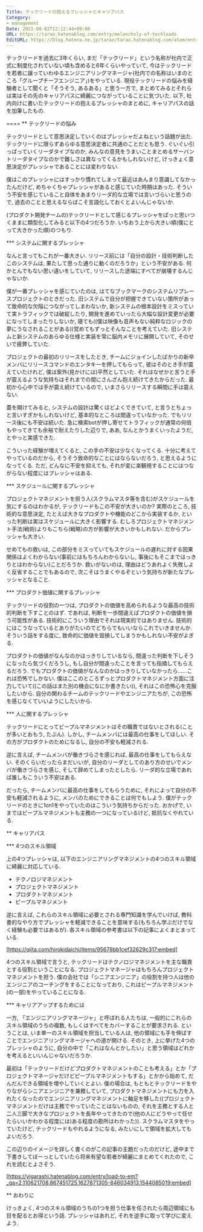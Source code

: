 ```yaml
---
Title: テックリードの抱えるプレッシャとキャリアパス
Category:
- management
Date: 2021-08-02T12:12:44+09:00
URL: https://tarao.hatenablog.com/entry/melancholy-of-techleads
EditURL: https://blog.hatena.ne.jp/tarao/tarao.hatenablog.com/atom/entry/26006613790844717
---
```


テックリードを過去に3年くらい, まだ「テックリード」という名称が社内で正式に制度化されていない頃も含めると6年くらいやっていて, 今はテックリードを若者に譲っていわゆるエンジニアリングマネージャ(社内での名称はいまのところ「グループチーフエンジニア」)をやっている.  現役テックリードの悩みを経験者として聞くと「そうそう, あるある」と思う一方で, まとめてみるとそれらは実はその先のキャリアパスに綺麗につながっていることに気づいた.  以下, 社内向けに書いたテックリードの抱えるプレッシャのまとめに, キャリアパスの話を加筆したもの.

====
** テックリードの悩み

テックリードとして意思決定していくのはプレッシャだよねという話題が出た. テックリードに限らずあらゆる意思決定者に共通のことだとも思う. ぐいぐい引っぱっていくリーダタイプなのか, みんなの意見をうまいことまとめるサーバントリーダタイプなのかで難しさは異なってくるかもしれないけど, けっきょく意思決定がプレッシャであることには変わりない.

僕はこのプレッシャにはすっかり慣れてしまって最近はあんまり意識してなかったんだけど, めちゃくちゃプレッシャがあると感じていた時期はあった. そういう不安を感じていること自体をあまりリーダ的な立場では言いづらいと思うので, 過去のことと思えるならばこそ言語化しておくとよいんじゃないか.

(プロダクト開発チームの)テックリードとして感じるプレッシャをぱっと思いつくままに類型化してみると以下の4つだろうか. いちおう上から大きい順(僕にとって大きかった順)のつもり.

*** システムに関するプレッシャ

なんと言ってもこれが一番大きい. リリース前には「自分の設計・技術判断したこのシステムは, 果たして思った通りに動くのだろうか」という不安がある. 何かとんでもない思い違いをしていて, リリースした途端にすべてが崩壊するんじゃないか.

僕が一番プレッシャを感じていたのは, はてなブックマークのシステムリプレースプロジェクトのときだった. 旧システムで自分が把握できていない箇所があって致命的な欠陥につながってしまわないか, 新システムの根本設計をミスっていて実トラフィックでは破綻したり, 開発を進めていったら大幅な設計変更が必要になってしまったりしないか, 寝ても((僕は映像も音声もない純粋なロジックの夢にうなされることがある))覚めてもずっとそんなことを考えていた. 旧システムと新システムのあらゆる仕様と実装を常に脳内メモリに展開していて, そのせいで疲弊していた.

プロジェクトの最初のリリースをしたとき, チームにジョインしたばかりの新卒メンバにリリースコマンドのエンタキーを押してもらって, 彼はそのとき手が震えていたけれど, 僕は案外(見かけには)平然としていた. それはなぜかと言うと手が震えるような気持ちはそれまでの間にさんざん抱え続けてきたからだった. 最初から心中では手が震え続けているので, いまさらリリースする瞬間に手は震えない.

蓋を開けてみると, システムの設計は驚くほどよくできていて, と言うとちょっと言いすぎかもしれないけど, 基本的なところは間違っていなかった. でもリリース後にも不安は続いた. 急に検索botが押し寄せてトラフィックが通常の何倍もやってきても余裕で耐えたりした辺りで, ああ, なんとかうまくいったようだ, とやっと実感できた.

こういった経験が増えてくると, この手の不安は少なくなってくる. 十分に考えてやっているのだから, そうそう致命的なことにはならないだろう, と思えるようになってくる. ただ, どんなに不安を抑えても, それが変に楽観視することにはつながらない程度にはプレッシャはある.

*** スケジュールに関するプレッシャ

プロジェクトマネジメントを担う人(スクラムマスタ等を含む)がスケジュールを気にするのはわかるが, テックリードもこの不安が大きいのか? 実際のところ, 技術的な意思決定, たとえば大きなプロダクトや機能のどこから実装するか, といった判断は実はスケジュールに大きく影響する. むしろプロジェクトマネジメント手法(戦術)よりもこちら(戦略)の方が影響が大きいかもしれない. だからプレッシャも大きい.

せめてもの救いは, この部分をミスっていてもスケジュールの遅れに対する因果関係はよくわからない(事前にはもちろんわからないし, 事後にもそこまではっきりとはわからない)ことだろうか. 救いがないのは, 理由はどうあれよく失敗しよく反省することでもあるので, 次こそはうまくやるぞという気持ちが新たなプレッシャとなること.

*** プロダクト価値に関するプレッシャ

テックリードの役割の一つは, プロダクトの価値を高められるような最高の技術的判断を下すことのはず. であれば, 判断を一歩間違えばプロダクトの価値を損う可能性がある. 技術的にこういう理由でそれは現実的ではありません. 技術的にはこうなっているとありがたいのでどちらでもいいならこれでいきませんか. そういう話をする度に, 致命的に価値を毀損してしまうかもしれない不安がよぎる.

プロダクトの価値がなんなのかはっきりしているなら, 間違った判断を下しそうになったら気づくだろうし, もし自分が間違ったことを言っても指摘してもらえるだろう. でもプロダクトの価値がなんなのかはっきりしていなかったら……これは恐怖でしかない. 僕はここのところずっとプロダクトマネジメント方面に注力していて((この話はまた別の機会になにか書きたい)), それはこの恐怖心を克服したいから. 自分の関わるチームのテックリードやエンジニアたちが, この恐怖を感じなくていいようにしたいから.

*** 人に関するプレッシャ

テックリードにとってピープルマネジメントはその職責ではないとされる(ことが多いとおもう, たぶん). しかし, チームメンバには最高の仕事をしてほしい. その方がプロダクトのためになるし, 自分の不安も軽減される.

逆に言えば, チームメンバが働きづらさを感じれば, 最高の仕事をしてもらえない. そのくらいだったらまだいいが, 自分のリーダとしてのあり方のせいでメンバが働きづらさを感じ, そして辞めてしまったとしたら. リーダ的な立場であれば誰しもこういう不安はある.

だったら, チームメンバに最高の仕事をしてもらうために, それによって自分の不安も軽減されるように, メンバのためにできることは何でもしよう. 僕がテックリードのときに1on1をやっていたのはこういう気持ちからだった. おかげで, いまではピープルマネジメントも主務の一つになっているけど, 抵抗なくやれている.

** キャリアパス

*** 4つのスキル領域

上の4つプレッシャは, 以下のエンジニアリングマネジメントの4つのスキル領域に綺麗に対応している.

- テクノロジマネジメント
- プロジェクトマネジメント
- プロダクトマネジメント
- ピープルマネジメント

逆に言えば, これらのスキル領域に必要とされる専門知識を学んでいけば, 教科書的なやり方でプレッシャを軽減できることを意味する(もちろん学ぶだけでなく経験も必要ではあるが). 各スキル領域の参考書は以下の記事によくまとまっている.

[https://qiita.com/hirokidaichi/items/95678bb1cef32629c317:embed]

4つのスキル領域で言うと, テックリードはテクノロジマネジメントを主な職責とする役割ということになる. プロジェクトマネージャはもちろんプロジェクトマネジメントを担う. 僕の会社では「シニアエンジニア」の役割を持つ人は他のエンジニアのコーチングをすることになっており, これはピープルマネジメント(の一部)をやっていることになる.

*** キャリアアップするためには

一方, 「エンジニアリングマネージャ」と呼ばれる人たちは, 一般的にこれらのスキル領域のうちの複数, もしくはすべてをカバーすることが要求される. ということは, いま単一のスキル領域を担当している人は, 他の領域にも手を伸ばすことでエンジニアリングマネージャへの道が開ける. そのとき, 上に挙げた4つのプレッシャのように, 自分の中で「これはなんとかしたい」と思う領域はどれかを考えるといいんじゃないだろうか.

最初は「テックリードだけどプロダクトマネジメントのことも考える」とか「プロジェクトマネージャだけどピープルマネジメントもする」とかから始めて, だんだんできる領域を増やしていくとよい. 僕の場合は, もともとテックリードをやりながらシニアエンジニアを兼務していて, プロダクトマネジメントにも力を入れたくなったのでエンジニアリングマネジメントに軸足を移した((プロジェクトマネジメントだけは主務でやっていたことはないものの, それを主務とする人と二人三脚で大きなプロジェクトを長年やってきたので(他の人にどうやって任せたらいいかわかる程度には)ある程度の勘所はわかった)).  スクラムマスタをやっていたけど, テックリードもやれるようになる, みたいにして領域を拡大してもよいだろう.

この辺りのイメージを詳しく書くのがこの記事の主題だったのだけど, 途中まで下書きしてぼーっとしていたら将来有望な若者が綺麗にまとめてくれたので, これを読むとよさそう.

[https://yigarashi.hatenablog.com/entry/load-to-em?_ga=2.110621708.867451725.1627871305-846034913.1544085019:embed]

** おわりに

けっきょく, 4つのスキル領域のうちの1つを担う仕事を任されたら周辺領域にも目を配るとお得という話.  プレッシャはあれど, それを逆手に取って学びに変えよう.
